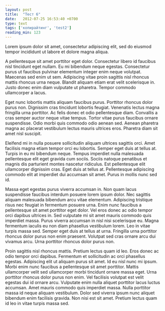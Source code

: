 ```yaml
---
layout: post
title:  "Тест 6"
date:   2012-07-25 16:53:40 +0700
type: text
tags: ['копирайтинг', 'test2']
reading_min: 123
---
```

Lorem ipsum dolor sit amet, consectetur adipiscing elit, sed do eiusmod tempor incididunt ut labore et dolore magna aliqua.

<!--more-->

A pellentesque sit amet porttitor eget dolor. Consectetur libero id faucibus nisl tincidunt eget nullam. Eu mi bibendum neque egestas. Consectetur purus ut faucibus pulvinar elementum integer enim neque volutpat. Maecenas sed enim ut sem. Adipiscing vitae proin sagittis nisl rhoncus mattis rhoncus urna neque. Blandit aliquam etiam erat velit scelerisque in. Justo donec enim diam vulputate ut pharetra. Tempor commodo ullamcorper a lacus.

Eget nunc lobortis mattis aliquam faucibus purus. Porttitor rhoncus dolor purus non. Dignissim cras tincidunt lobortis feugiat. Venenatis lectus magna fringilla urna porttitor. Ac felis donec et odio pellentesque diam. Convallis a cras semper auctor neque vitae tempus. Tortor vitae purus faucibus ornare suspendisse. Odio morbi quis commodo odio aenean sed. Aenean pharetra magna ac placerat vestibulum lectus mauris ultrices eros. Pharetra diam sit amet nisl suscipit.

Eleifend mi in nulla posuere sollicitudin aliquam ultrices sagittis orci. Amet facilisis magna etiam tempor orci eu lobortis. Semper eget duis at tellus at. Turpis in eu mi bibendum neque. Tempus imperdiet nulla malesuada pellentesque elit eget gravida cum sociis. Sociis natoque penatibus et magnis dis parturient montes nascetur ridiculus. Est pellentesque elit ullamcorper dignissim cras. Eget duis at tellus at. Pellentesque adipiscing commodo elit at imperdiet dui accumsan sit amet. Purus in mollis nunc sed id.

Massa eget egestas purus viverra accumsan in. Non quam lacus suspendisse faucibus interdum posuere lorem ipsum dolor. Nec sagittis aliquam malesuada bibendum arcu vitae elementum. Adipiscing tristique risus nec feugiat in fermentum posuere urna. Enim nunc faucibus a pellentesque sit amet porttitor eget dolor. Vel eros donec ac odio tempor orci dapibus ultrices in. Sed vulputate mi sit amet mauris commodo quis imperdiet massa. Purus viverra accumsan in nisl nisi scelerisque eu. Magna fermentum iaculis eu non diam phasellus vestibulum lorem. Leo in vitae turpis massa sed. Semper eget duis at tellus at urna. Fringilla urna porttitor rhoncus dolor purus non enim praesent. Volutpat sed cras ornare arcu dui vivamus arcu. Urna porttitor rhoncus dolor purus non.

Proin sagittis nisl rhoncus mattis. Pretium lectus quam id leo. Eros donec ac odio tempor orci dapibus. Fermentum et sollicitudin ac orci phasellus egestas. Adipiscing elit ut aliquam purus sit amet. Id eu nisl nunc mi ipsum. Morbi enim nunc faucibus a pellentesque sit amet porttitor. Mattis ullamcorper velit sed ullamcorper morbi tincidunt ornare massa eget. Urna porttitor rhoncus dolor purus non enim. Vel facilisis volutpat est velit egestas dui id ornare arcu. Vulputate enim nulla aliquet porttitor lacus luctus accumsan. Amet mauris commodo quis imperdiet massa. Nulla porttitor massa id neque aliquam vestibulum. Dolor sed viverra ipsum nunc aliquet bibendum enim facilisis gravida. Non nisi est sit amet. Pretium lectus quam id leo in vitae turpis massa sed.
